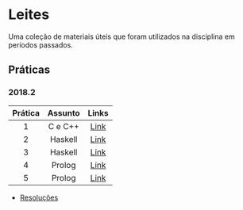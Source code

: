 # Leites

Uma coleção de materiais úteis que foram utilizados na disciplina em períodos passados.

## Práticas

### 2018.2
**Prática** | **Assunto** | **Links**  |
:---: | :---:| :---: |
1 | C e C++ | [Link](https://drive.google.com/open?id=1v0lIXJZzkhLciJv64G7T9QjG5urFhAFh) |
2 | Haskell | [Link](https://drive.google.com/open?id=1kcLeeV0yntV9jZ8SSuMBKVw22123eNE_) |
3 | Haskell | [Link](https://drive.google.com/open?id=1VHbmbexQNp7WV8yS3U196ZoCejJip3gq) |
4 | Prolog | [Link](https://drive.google.com/open?id=18QfPkarln9CIDaNG5TI-IMrpt8f5Ogzm) |
5 | Prolog | [Link](https://drive.google.com/open?id=1a2AvPqsBmEEZ3AO8MpyxmZIFrMLFd7Hy) |
- [Resoluções](https://github.com/LukeHxH/praticasPLP)
